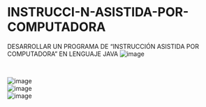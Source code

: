 # INSTRUCCI-N-ASISTIDA-POR-COMPUTADORA
DESARROLLAR UN PROGRAMA DE “INSTRUCCIÓN ASISTIDA POR COMPUTADORA” EN LENGUAJE JAVA
![image](https://github.com/javeiga4843/INSTRUCCI-N-ASISTIDA-POR-COMPUTADORA/assets/149978803/f592623e-dd64-42c3-856c-3b4bfbb712dc)

<br>

![image](https://github.com/javeiga4843/INSTRUCCI-N-ASISTIDA-POR-COMPUTADORA/assets/149978803/48d5a117-d22f-4988-98cb-cec55a49f733)
<br>
![image](https://github.com/javeiga4843/INSTRUCCI-N-ASISTIDA-POR-COMPUTADORA/assets/149978803/475e88d9-80c5-4379-80b7-cc5f945df057)
<br>
![image](https://github.com/javeiga4843/INSTRUCCI-N-ASISTIDA-POR-COMPUTADORA/assets/149978803/2e4dd60e-7f96-4952-8164-5dd909e5bdb5)
